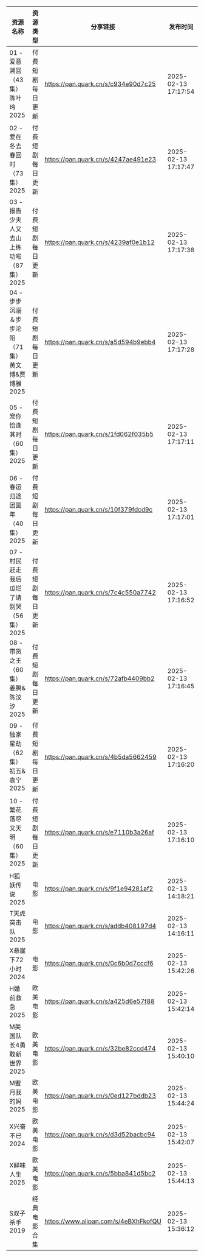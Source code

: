 | 资源名称                           | 资源类型     | 分享链接                                 | 发布时间                |
| ------------------------------ | -------- | ------------------------------------ | ------------------- |
| 01 - 爱意溯回（43集）陈叶玲2025          | 付费短剧每日更新 | https://pan.quark.cn/s/c934e90d7c25  | 2025-02-13 17:17:54 |
| 02 - 爱在冬去春回时（73集）2025          | 付费短剧每日更新 | https://pan.quark.cn/s/4247ae491e23  | 2025-02-13 17:17:47 |
| 03 - 报告少夫人又去山上练功啦（87集）2025     | 付费短剧每日更新 | https://pan.quark.cn/s/4239af0e1b12  | 2025-02-13 17:17:38 |
| 04 - 步步沉溺＆步步沦陷（71集）黄文博&贾博雅2025 | 付费短剧每日更新 | https://pan.quark.cn/s/a5d594b9ebb4  | 2025-02-13 17:17:28 |
| 05 - 宠你恰逢其时（60集）2025           | 付费短剧每日更新 | https://pan.quark.cn/s/1fd062f035b5  | 2025-02-13 17:17:11 |
| 06 - 春运归途团圆年（40集）2025          | 付费短剧每日更新 | https://pan.quark.cn/s/10f379fdcd9c  | 2025-02-13 17:17:01 |
| 07 - 村民赶走我后瓜烂了请别哭（56集）2025     | 付费短剧每日更新 | https://pan.quark.cn/s/7c4c550a7742  | 2025-02-13 17:16:52 |
| 08 - 带货之王（60集）姜腾&陈汶汐2025       | 付费短剧每日更新 | https://pan.quark.cn/s/72afb4409bb2  | 2025-02-13 17:16:45 |
| 09 - 独家星劫（62集）初五&袁宁2025        | 付费短剧每日更新 | https://pan.quark.cn/s/4b5da5662459  | 2025-02-13 17:16:20 |
| 10 - 繁花落尽又天明（60集）2025          | 付费短剧每日更新 | https://pan.quark.cn/s/e7110b3a26af  | 2025-02-13 17:16:10 |
| H狐妖传说2025                      | 电影       | https://pan.quark.cn/s/9f1e94281af2  | 2025-02-13 14:18:21 |
| T天虎突击队2025                     | 电影       | https://pan.quark.cn/s/addb408197d4  | 2025-02-13 14:16:11 |
| X悬崖下72小时2024                   | 电影       | https://pan.quark.cn/s/0c6b0d7cccf6  | 2025-02-13 15:42:26 |
| H婚前救急2025                      | 欧美电影     | https://pan.quark.cn/s/a425d6e57f88  | 2025-02-13 15:42:14 |
| M美国队长4勇敢新世界2025                | 欧美电影     | https://pan.quark.cn/s/32be82ccd474  | 2025-02-13 15:40:10 |
| M蜜月我的妈2025                     | 欧美电影     | https://pan.quark.cn/s/0ed127bddb23  | 2025-02-13 15:44:24 |
| X兴奋不已2024                      | 欧美电影     | https://pan.quark.cn/s/d3d52bacbc94  | 2025-02-13 15:42:07 |
| X鲜味人生2025                      | 欧美电影     | https://pan.quark.cn/s/5bba841d5bc2  | 2025-02-13 15:44:13 |
| S双子杀手2019                      | 经典电影合集   | https://www.alipan.com/s/4eBXhFkofQU | 2025-02-13 15:36:12 |
